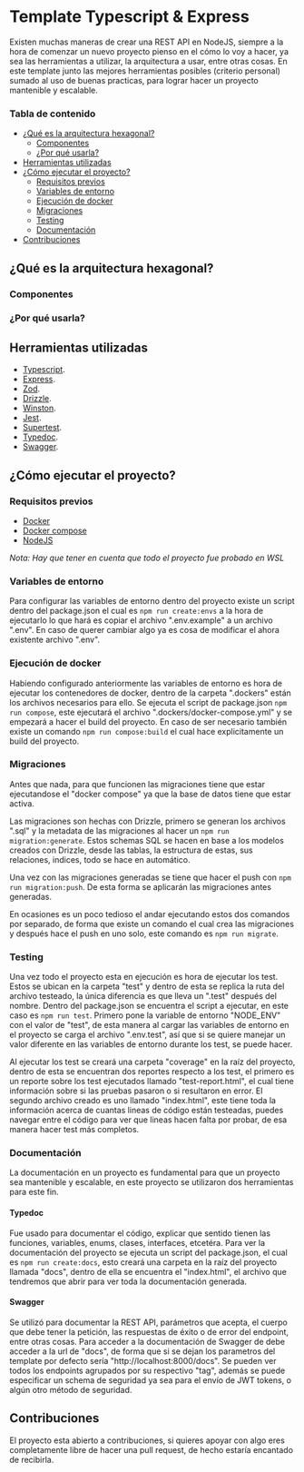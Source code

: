 # Template Typescript & Express
Existen muchas maneras de crear una REST API en NodeJS, siempre a la hora de comenzar un nuevo proyecto pienso en el cómo lo voy a hacer, ya sea las herramientas a utilizar, la arquitectura a usar, entre otras cosas. En este template junto las mejores herramientas posibles (criterio personal) sumado al uso de buenas practicas, para lograr hacer un proyecto mantenible y escalable.

### Tabla de contenido
- [¿Qué es la arquitectura hexagonal?](#qué-es-la-arquitectura-hexagonal)
  - [Componentes](#componentes)
  - [¿Por qué usarla?](#por-qué-usarla)
- [Herramientas utilizadas](#herramientas-utilizadas)
- [¿Cómo ejecutar el proyecto?](#cómo-ejecutar-el-proyecto)
  - [Requisitos previos](#requisitos-previos)
  - [Variables de entorno](#variables-de-entorno)
  - [Ejecución de docker](#ejecución-de-docker)
  - [Migraciones](#migraciones)
  - [Testing](#testing)
  - [Documentación](#documentación)
- [Contribuciones](#contribuciones)

## ¿Qué es la arquitectura hexagonal?

### Componentes

### ¿Por qué usarla?

## Herramientas utilizadas
- [Typescript](https://www.typescriptlang.org/docs/).
- [Express](https://expressjs.com).
- [Zod](https://zod.dev).
- [Drizzle](https://orm.drizzle.team/docs/overview).
- [Winston](https://www.npmjs.com/package/winston).
- [Jest](https://jestjs.io/docs/getting-started).
- [Supertest](https://www.npmjs.com/package/supertest).
- [Typedoc](https://typedoc.org/guides/installation/).
- [Swagger](https://www.npmjs.com/package/swagger-jsdoc).

## ¿Cómo ejecutar el proyecto?
### Requisitos previos
- [Docker](https://docs.docker.com/install/)
- [Docker compose](https://docs.docker.com/compose/install/)
- [NodeJS](https://nodejs.org/en/download/package-manager)

*Nota: Hay que tener en cuenta que todo el proyecto fue probado en WSL*

### Variables de entorno
Para configurar las variables de entorno dentro del proyecto existe un script dentro del package.json el cual es `npm run create:envs` a la hora de ejecutarlo lo que hará es copiar el archivo ".env.example" a un archivo ".env". En caso de querer cambiar algo ya es cosa de modificar el ahora existente archivo ".env".

### Ejecución de docker
Habiendo configurado anteriormente las variables de entorno es hora de ejecutar los contenedores de docker, dentro de la carpeta ".dockers" están los archivos necesarios para ello. Se ejecuta el script de package.json `npm run compose`, este ejecutará el archivo ".dockers/docker-compose.yml" y se empezará a hacer el build del proyecto. En caso de ser necesario también existe un comando `npm run compose:build` el cual hace explicitamente un build del proyecto.

### Migraciones
Antes que nada, para que funcionen las migraciones tiene que estar ejecutandose el "docker compose" ya que la base de datos tiene que estar activa.

Las migraciones son hechas con Drizzle, primero se generan los archivos ".sql" y la metadata de las migraciones al hacer un `npm run migration:generate`. Estos schemas SQL se hacen en base a los modelos creados con Drizzle, desde las tablas, la estructura de estas, sus relaciones, indices, todo se hace en automático.

Una vez con las migraciones generadas se tiene que hacer el push con `npm run migration:push`. De esta forma se aplicarán las migraciones antes generadas.

En ocasiones es un poco tedioso el andar ejecutando estos dos comandos por separado, de forma que existe un comando el cual crea las migraciones y después hace el push en uno solo, este comando es `npm run migrate`.

### Testing
Una vez todo el proyecto esta en ejecución es hora de ejecutar los test. Estos se ubican en la carpeta "test" y dentro de esta se replica la ruta del archivo testeado, la única diferencia es que lleva un ".test" después del nombre. Dentro del package.json se encuentra el script a ejecutar, en este caso es `npm run test`. Primero pone la variable de entorno "NODE_ENV" con el valor de "test", de esta manera al cargar las variables de entorno en el proyecto se carga el archivo ".env.test", así que si se quiere manejar un valor diferente en las variables de entorno durante los test, se puede hacer.

Al ejecutar los test se creará una carpeta "coverage" en la raíz del proyecto, dentro de esta se encuentran dos reportes respecto a los test, el primero es un reporte sobre los test ejecutados llamado "test-report.html", el cual tiene información sobre si las pruebas pasaron o si resultaron en error. El segundo archivo creado es uno llamado "index.html", este tiene toda la información acerca de cuantas lineas de código están testeadas, puedes navegar entre el código para ver que lineas hacen falta por probar, de esa manera hacer test más completos.

### Documentación
La documentación en un proyecto es fundamental para que un proyecto sea mantenible y escalable, en este proyecto se utilizaron dos herramientas para este fin.

#### Typedoc
Fue usado para documentar el código, explicar que sentido tienen las funciones, variables, enums, clases, interfaces, etcetéra. Para ver la documentación del proyecto se ejecuta un script del package.json, el cual es `npm run create:docs`, esto creará una carpeta en la raíz del proyecto llamada "docs", dentro de ella se encuentra el "index.html", el archivo que tendremos que abrir para ver toda la documentación generada.

#### Swagger
Se utilizó para documentar la REST API, parámetros que acepta, el cuerpo que debe tener la petición, las respuestas de éxito o de error del endpoint, entre otras cosas. Para acceder a la documentación de Swagger de debe acceder a la url de "docs", de forma que si se dejan los parametros del template por defecto sería "http://localhost:8000/docs". Se pueden ver todos los endpoints agrupados por su respectivo "tag", además se puede especificar un schema de seguridad ya sea para el envío de JWT tokens, o algún otro método de seguridad.

## Contribuciones
El proyecto esta abierto a contribuciones, si quieres apoyar con algo eres completamente libre de hacer una pull request, de hecho estaría encantado de recibirla.